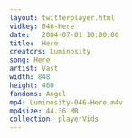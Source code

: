 ```yaml
---
layout: twitterplayer.html
vidkey: 046-Here
date:   2004-07-01 10:00:00
title:  Here
creators: Luminosity
song: Here
artist: Vast
width: 848
height: 480
fandoms: Angel
mp4: Luminosity-046-Here.m4v
mp4size: 44.36 MB
collection: playerVids
---
```


  <div>
  
  </div>
  
